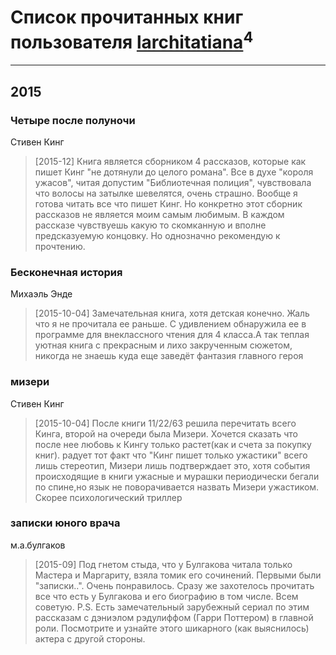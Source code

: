 # Список прочитанных книг пользователя [larchitatiana](http://instagram.com/larchitatiana)<sup>4</sup>
---

## 2015

### Четыре после полуночи
Стивен Кинг
> [2015-12] Книга является сборником 4 рассказов, которые как пишет Кинг "не дотянули до целого романа". Все в духе "короля ужасов", читая допустим "Библиотечная полиция", чувствовала что волосы на затылке шевелятся, очень страшно.    Вообще я готова читать все что пишет Кинг. Но конкретно этот сборник рассказов не является моим самым любимым. В каждом рассказе чувствуешь какую то скомканную и вполне предсказуемую концовку. Но однозначно рекомендую к прочтению.


### Бесконечная история
Михаэль Энде
> [2015-10-04] Замечательная книга, хотя детская конечно. Жаль что я не прочитала ее раньше. С удивлением  обнаружила ее в программе для внеклассного чтения для 4 класса.А так теплая уютная книга с прекрасным и лихо закрученным сюжетом, никогда не знаешь куда еще заведёт фантазия главного героя


### мизери
Стивен Кинг
> [2015-10-04] После книги 11/22/63 решила перечитать всего Кинга, второй на очереди была Мизери. Хочется сказать что после нее любовь к Кингу только растет(как и счета за покупку книг).  радует тот факт что "Кинг пишет только ужастики" всего лишь стереотип, Мизери лишь подтверждает это, хотя события происходящие в книги ужасные и мурашки периодически бегали по спине,но язык не поворачивается назвать Мизери ужастиком. Скорее психологический триллер


### записки юного врача
м.а.булгаков
> [2015-09] Под гнетом стыда, что у Булгакова читала только Мастера и Маргариту, взяла томик его сочинений. Первыми были  "записки..". Очень понравилось. Сразу же захотелось прочитать все что есть у Булгакова и его биографию в том числе. Всем советую.
> P.S. Есть замечательный зарубежный сериал по этим рассказам с дэниэлом рэдулиффом (Гарри Поттером) в главной роли. Посмотрите и узнайте этого шикарного (как выяснилось) актера с другой стороны.



